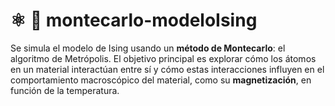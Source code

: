 # ⚛️ 🎰 montecarlo-modeloIsing
Se simula el modelo de Ising usando un **método de Montecarlo**: el algoritmo de Metrópolis. El objetivo principal es explorar cómo los átomos en un material interactúan entre sí y cómo estas interacciones influyen en el comportamiento macroscópico del material, como su **magnetización**, en función de la temperatura.
